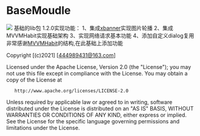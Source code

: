 # BaseMoudle
[![](https://jitpack.io/v/forever1985/BaseMoudle.svg)](https://jitpack.io/#forever1985/BaseMoudle)
基础的lib包
1.2.0实现功能：
 1、集成[xbanner](https://github.com/xiaohaibin/XBanner)实现图片轮播
 2、集成MVVMHabit实现基础架构
 3、实现网络请求基本功能
 4、添加自定义dialog复用
非常感谢[MVVMHabit](https://github.com/goldze/MVVMHabit)的结构,在此基础上添加功能

Copyright [(c)2021] [444989431@163.com]

   Licensed under the Apache License, Version 2.0 (the "License");
   you may not use this file except in compliance with the License.
   You may obtain a copy of the License at

       http://www.apache.org/licenses/LICENSE-2.0

   Unless required by applicable law or agreed to in writing, software
   distributed under the License is distributed on an "AS IS" BASIS,
   WITHOUT WARRANTIES OR CONDITIONS OF ANY KIND, either express or implied.
   See the License for the specific language governing permissions and
   limitations under the License.
